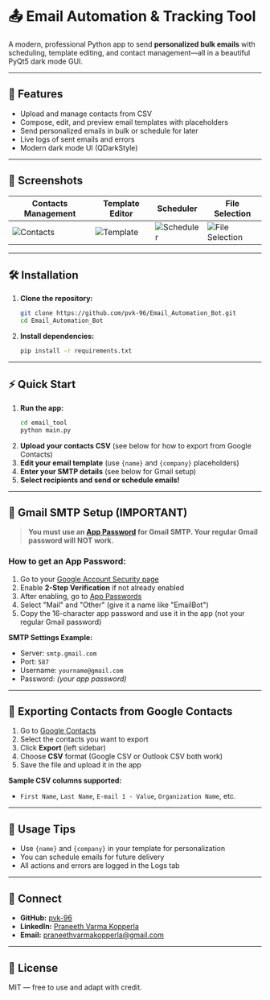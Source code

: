 # 📤 Email Automation & Tracking Tool

A modern, professional Python app to send **personalized bulk emails** with scheduling, template editing, and contact management—all in a beautiful PyQt5 dark mode GUI.

---

## 🚀 Features
- Upload and manage contacts from CSV
- Compose, edit, and preview email templates with placeholders
- Send personalized emails in bulk or schedule for later
- Live logs of sent emails and errors
- Modern dark mode UI (QDarkStyle)

---

## 📸 Screenshots

| Contacts Management | Template Editor | Scheduler | File Selection |
|--------------------|----------------|-----------|---------------|
| ![Contacts](email_tool/ss/contacts.png) | ![Template](email_tool/ss/template.png) | ![Scheduler](email_tool/ss/scheduler.png) | ![File Selection](email_tool/ss/file-selection.png) |

---

## 🛠️ Installation

1. **Clone the repository:**
   ```bash
   git clone https://github.com/pvk-96/Email_Automation_Bot.git
   cd Email_Automation_Bot
   ```
2. **Install dependencies:**
   ```bash
   pip install -r requirements.txt
   ```

---

## ⚡ Quick Start

1. **Run the app:**
   ```bash
   cd email_tool
   python main.py
   ```
2. **Upload your contacts CSV** (see below for how to export from Google Contacts)
3. **Edit your email template** (use `{name}` and `{company}` placeholders)
4. **Enter your SMTP details** (see below for Gmail setup)
5. **Select recipients and send or schedule emails!**

---

## 📧 Gmail SMTP Setup (IMPORTANT)

> **You must use an [App Password](https://myaccount.google.com/apppasswords) for Gmail SMTP. Your regular Gmail password will NOT work.**

### How to get an App Password:
1. Go to your [Google Account Security page](https://myaccount.google.com/security)
2. Enable **2-Step Verification** if not already enabled
3. After enabling, go to [App Passwords](https://myaccount.google.com/apppasswords)
4. Select "Mail" and "Other" (give it a name like "EmailBot")
5. Copy the 16-character app password and use it in the app (not your regular Gmail password)

**SMTP Settings Example:**
- Server: `smtp.gmail.com`
- Port: `587`
- Username: `yourname@gmail.com`
- Password: *(your app password)*

---

## 👥 Exporting Contacts from Google Contacts

1. Go to [Google Contacts](https://contacts.google.com/)
2. Select the contacts you want to export
3. Click **Export** (left sidebar)
4. Choose **CSV** format (Google CSV or Outlook CSV both work)
5. Save the file and upload it in the app

**Sample CSV columns supported:**
- `First Name`, `Last Name`, `E-mail 1 - Value`, `Organization Name`, etc.

---

## 📝 Usage Tips
- Use `{name}` and `{company}` in your template for personalization
- You can schedule emails for future delivery
- All actions and errors are logged in the Logs tab

---

## 🤝 Connect
- **GitHub:** [pvk-96](https://github.com/pvk-96)
- **LinkedIn:** [Praneeth Varma Kopperla](https://linkedin.com/praneeth-varma-kopperla)
- **Email:** praneethvarmakopperla@gmail.com

---

## 📄 License
MIT — free to use and adapt with credit. 
